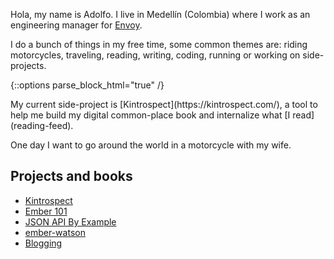 Hola, my name is Adolfo. I live in Medellín (Colombia) where I work as an engineering manager for [Envoy](https://envoy.com/jobs/).

I do a bunch of things in my free time, some common themes are: riding motorcycles, traveling, reading, writing, coding, running or working on side-projects.

{::options parse_block_html="true" /}
<p class="highlight">My current side-project is [Kintrospect](https://kintrospect.com/), a tool to help me build my digital common-place book and internalize what [I read](reading-feed).</p>

One day I want to go around the world in a motorcycle with my wife.

## Projects and books

- [Kintrospect](https://kintrospect.com/)
- [Ember 101](https://leanpub.com/ember-cli-101)
- [JSON API By Example](https://leanpub.com/json-api-by-example)
- [ember-watson](http://github.com/abuiles/ember-watson)
- [Blogging](articles)
